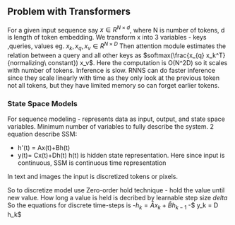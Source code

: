 ## Problem with Transformers
For a given input sequence say $x\in R^{N\times d}$, where N is number of tokens, d is length of token embedding. We transform x into 3 variables - keys ,queries, values eg. $x_k, x_q, x_v \in R^{N\times D}$
Then attention module estimates the relation between a query and all other keys as $softmax(\frac{x_{q} x_k^T}{normalizing\ constant}) x_v$. Here the computation is O(N^2D) so it scales with number of tokens. Inference is slow.
RNNS can do faster inference since they scale linearly with time as they only look at the previous token not all tokens, but they have limited memory so can forget earlier tokens.

### State Space Models
For sequence modeling - represents data as input, output, and state space variables. Minimum number of variables to fully describe the system. 
2 equation describe SSM:
- h'(t) = Ax(t)+Bh(t)
- y(t)= Cx(t)+Dh(t)
h(t) is hidden state representation. Here since input is continuous, SSM is continuous time representation

In text and images the input is discretized tokens or pixels.

So to discretize model use Zero-order hold technique -  hold the value until new value. How long a value is held is decribed by learnable step size $delta$
So the equations for discrete time-steps is
-$h_k = \bar{A}x_{k} + \bar{B}h_{k-1}$
-$ y_k = D h_k$



